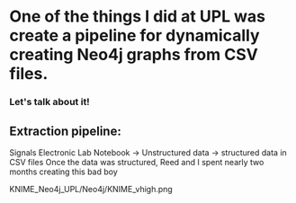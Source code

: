 # One of the things I did at UPL was create a pipeline for dynamically creating Neo4j graphs from CSV files.
### Let's talk about it!

## Extraction pipeline:
Signals Electronic Lab Notebook -> Unstructured data -> structured data in CSV files 
Once the data was structured, Reed and I spent nearly two months creating this bad boy
<br>

KNIME_Neo4j_UPL/Neo4j/KNIME_vhigh.png
